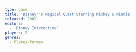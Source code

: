 ```yaml
---
type: game
title: 'Disney''s Magical Quest Starring Mickey & Minnie'
released: 2002
editors: 
  - 'Disney Interactive'
players: 2
genres:
  - Plates-formes
---
```

